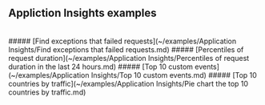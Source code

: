 ## Appliction Insights examples
<br/>
##### [Find exceptions that failed requests](~/examples/Application Insights/Find exceptions that failed requests.md)
##### [Percentiles of request duration](~/examples/Application Insights/Percentiles of request duration in the last 24 hours.md)
##### [Top 10 custom events](~/examples/Application Insights/Top 10 custom events.md)
##### [Top 10 countries by traffic](~/examples/Application Insights/Pie chart the top 10 countries by traffic.md)